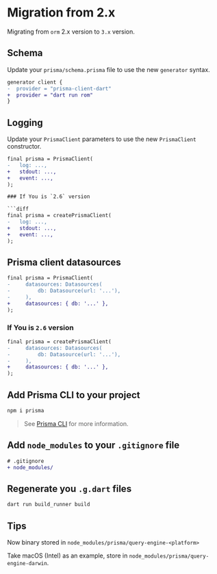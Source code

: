 # Migration from 2.x

Migrating from `orm` 2.x version to `3.x` version.

## Schema

Update your `prisma/schema.prisma` file to use the new `generator` syntax.

```diff
generator client {
-  provider = "prisma-client-dart"
+  provider = "dart run rom"
}
```

## Logging

Update your `PrismaClient` parameters to use the new `PrismaClient` constructor.

```diff
final prisma = PrismaClient(
-   log: ...,
+   stdout: ...,
+   event: ...,
);

### If You is `2.6` version

```diff
final prisma = createPrismaClient(
-   log: ...,
+   stdout: ...,
+   event: ...,
);
```

## Prisma client datasources

```diff
final prisma = PrismaClient(
-     datasources: Datasources(
-         db: Datasource(url: '...'),
-     ),
+     datasources: { db: '...' },
);
```

### If You is `2.6` version

```diff
final prisma = createPrismaClient(
-     datasources: Datasources(
-         db: Datasource(url: '...'),
-     ),
+     datasources: { db: '...' },
);
```

## Add Prisma CLI to your project

```bash
npm i prisma
```

> See [Prisma CLI](https://www.prisma.io/docs/concepts/components/prisma-cli) for more information.

## Add `node_modules` to your `.gitignore` file

```diff
# .gitignore
+ node_modules/
```

## Regenerate you `.g.dart` files

```bash
dart run build_runner build
```

## Tips

Now binary stored in `node_modules/prisma/query-engine-<platform>`

Take macOS (Intel) as an example, store in `node_modules/prisma/query-engine-darwin`.
